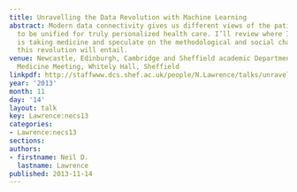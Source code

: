 ```yaml
---
title: Unravelling the Data Revolution with Machine Learning
abstract: Modern data connectivity gives us different views of the patient which need
  to be unified for truly personalized health care. I’ll review where I think this
  is taking medicine and speculate on the methodological and social challenges that
  this revolution will entail.
venue: Newcastle, Edinburgh, Cambridge and Sheffield academic Departments of Respiratory
  Medicine Meeting, Whitely Hall, Sheffield
linkpdf: http://staffwww.dcs.shef.ac.uk/people/N.Lawrence/talks/unravelling_necs13.pdf
year: '2013'
month: 11
day: '14'
layout: talk
key: Lawrence:necs13
categories:
- Lawrence:necs13
sections: 
authors:
- firstname: Neil D.
  lastname: Lawrence
published: 2013-11-14
---
```

